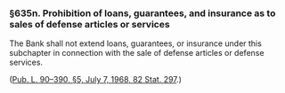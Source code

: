 ### §635n. Prohibition of loans, guarantees, and insurance as to sales of defense articles or services ###

The Bank shall not extend loans, guarantees, or insurance under this subchapter in connection with the sale of defense articles or defense services.

([Pub. L. 90–390, §5, July 7, 1968, 82 Stat. 297](/statviewer.htm?volume=82&page=297).)